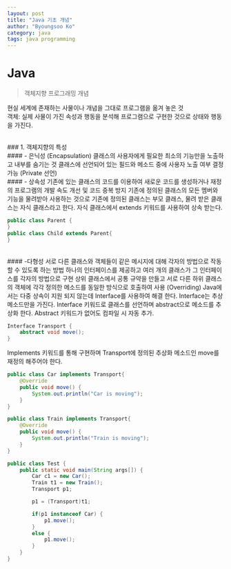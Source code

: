 ```yaml
---
layout: post
title: "Java 기초 개념"
author: "Byoungsoo Ko"
category: java
tags: java programming
---
```


# Java

>객체지향 프로그래밍 개념

현실 세계에 존재하는 사물이나 개념을 그대로 프로그램을 옮겨 놓은 것  
객체: 실제 사물이 가진 속성과 행동을 분석해 프로그램으로 구현한 것으로 상태와 행동을 가진다.  

<br/>
### 1. 객체지향의 특성  

<br/>
#### - 은닉성 (Encapsulation)
클래스의 사용자에게 필요한 최소의 기능만을 노출하고 내부를 숨기는 것  
클래스에 선언되어 있는 필드와 메소드 중에 사용자 노출 여부 결정 가능 (Private 선언)  

<br/>
#### - 상속성
기존에 있는 클래스의 코드를 이용하여 새로운 코드를 생성하거나 재정의  
프로그램의 개발 속도 개선 및 코드 중복 방지  
기존에 정의된 클래스의 모든 멤버와 기능을 물려받아 사용하는 것으로 기존에 정의된 클래스는 부모 클래스,  
물려 받은 클래스는 자식 클래스라고 한다. 자식 클래스에서 extends 키워드를 사용하여 상속 받는다.

```java
public class Parent {
}
public class Child extends Parent{
}
```
<br/>
#### -다형성
서로 다른 클래스와 객체들이 같은 메시지에 대해 각자의 방법으로 작동할 수 있도록 하는 방법  
하나의 인터페이스를 제공하고 여러 개의 클래스가 그 인터페이스를 각자의 방법으로 구현  
상위 클래스에서 공통 규약을 만들고 서로 다른 하위 클래스의 객체에 각각 정의한 메소드를 동일한 방식으로 호출하여 사용 (Overriding)  
Java에서는 다중 상속이 지원 되지 않는데 Interface를 사용하여 해결 한다. Interface는 추상 메소드만을 가진다.  
Interface 키워드로 클래스를 선언하며 abstract으로 메소드를 추상화 한다. Abstract 키워드가 없어도 컴파일 시 자동 추가.

```java
Interface Transport {
	abstract void move();
}
```
Implements 키워드를 통해 구현하며 Transport에 정의된 추상화 메소드인 move를 재정의 해주어야 한다.

```java
public class Car implements Transport{
	@Override
	public void move() {
		System.out.println("Car is moving");
	}
}

public class Train implements Transport{
	@Override
	public void move() {
		System.out.println("Train is moving");
	}
}

public class Test {
	public static void main(String args[]) {
		Car c1 = new Car();
		Train t1 = new Train();
		Transport p1;

		p1 = (Transport)t1;

		if(p1 instanceof Car) {
			p1.move();
		}
		else {
			p1.move();
		}
	}
}
```
